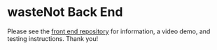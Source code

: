 # wasteNot Back End

Please see the [front end repository](https://github.com/kenave/wasteNot_front) for information, a video demo, and testing instructions. Thank you!
